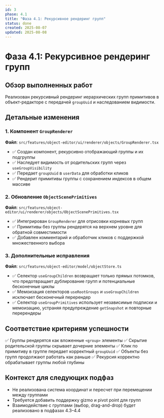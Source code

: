 ```yaml
---
id: 3
phase: 4.1
title: "Фаза 4.1: Рекурсивное рендеринг групп"
status: done
created: 2025-08-07
updated: 2025-08-08
---
```

# Фаза 4.1: Рекурсивное рендеринг групп

## Обзор выполненных работ

Реализован рекурсивный рендеринг иерархических групп примитивов в объект-редакторе с передачей `groupUuid` и наследованием видимости.

## Детальные изменения

### 1. Компонент `GroupRenderer`
**Файл**: `src/features/object-editor/ui/renderer/objects/GroupRenderer.tsx`
- ✅ Создан компонент, рекурсивно отображающий группы и их подгруппы
- ✅ Наследует видимость от родительских групп через `useGroupVisibility`
- ✅ Передает `groupUuid` в `userData` для обработки кликов
- ✅ Рендерит примитивы группы с сохранением индексов в общем массиве

### 2. Обновление `ObjectScenePrimitives`
**Файл**: `src/features/object-editor/ui/renderer/objects/ObjectScenePrimitives.tsx`
- ✅ Интегрирован `GroupRenderer` для отрисовки корневых групп
- ✅ Примитивы без группы рендерятся на верхнем уровне для обратной совместимости
- ✅ Добавлен комментарий и обработчик кликов с поддержкой множественного выбора

### 3. Дополнительные исправления
**Файл**: `src/features/object-editor/model/objectStore.ts`
- ✅ Селектор `useGroupChildren` возвращает только прямых потомков, что предотвращает дублирование групп и потенциальные бесконечные циклы
- ✅ Мемоизация селекторов `useRootGroups` и `useGroupChildren` исключает бесконечный перерендер
- ✅ Селектор `useGroupPrimitives` использует независимые подписки и мемоизацию, устраняя предупреждение `getSnapshot` и повторные перерендеры

## Соответствие критериям успешности

✅ Группы рендерятся как вложенные `<group>` элементы
✅ Скрытие родительской группы скрывает дочерние элементы
✅ Клик по примитиву в группе передает корректный `groupUuid`
✅ Объекты без групп продолжают работать как раньше
✅ Рекурсия корректно обрабатывает группы любой глубины

## Контекст для следующих подфаз

- Не реализована система координат и пересчет при перемещении между группами
- Требуется добавить поддержку gizmo и pivot point для групп
- Взаимодействие с группами (выбор, drag-and-drop) будет реализовано в подфазах 4.3–4.4

